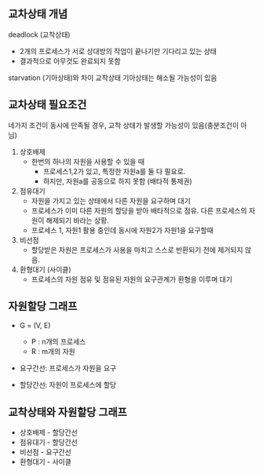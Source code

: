 ## 교차상태 개념
deadlock (교착상태)
- 2개의 프로세스가 서로 상대방의 작업이 끝나기만 기다리고 있는 상태
- 결과적으로 아무것도 완료되지 못함

starvation (기아상태)와 차이
교착상태
기아상태는 해소될 가능성이 있음

## 교차상태 필요조건 
네가지 조건이 동시에 만족될 경우, 교착 상태가 발생할 가능성이 있음(충분조건이 아님)
1) 상호배제
    - 한번의 하나의 자원을 사용할 수 있을 때
        - 프로세스1,2가 있고, 특정한 자원a를 둘 다 필요로.
        - 하지만, 자원a를 공동으로 하지 못함 (배타적 통제권)
2) 점유대기
    - 자원을 가지고 있는 상태에서 다른 자원을 요구하며 대기
    - 프로세스가 이미 다른 자원의 할당을 받아 배타적으로 점유. 다른 프로세스의 자원이 해제되기 바라는 상황.
    -  프로세스 1, 자원1 활용 중인데 동시에 자원2가 자원1을 요구할때
3) 비선점
    - 할당받은 자원은 프로세스가 사용을 마치고 스스로 반환되기 전에 제거되지  않음.
4) 환형대기 (사이클)
    - 프로세스의 자원 점유 및 점유된 자원의 요구관계가 환형을 이루며 대기

## 자원할당 그래프
- G = (V, E)
    - P : n개의 프로세스
    - R : m개의 자원

- 요구간선: 프로세스가 자원을 요구
- 할당간선: 자원이 프로세스에 할당

## 교착상태와 자원할당 그래프
- 상호배제 - 할당간선
- 점유대기 - 할당간선
- 비선점 - 요구간선
- 환형대기 - 사이클
